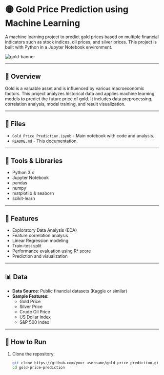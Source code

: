 # 🟡 Gold Price Prediction using Machine Learning

A machine learning project to predict gold prices based on multiple financial indicators such as stock indices, oil prices, and silver prices. This project is built with Python in a Jupyter Notebook environment.

![gold-banner](https://images.unsplash.com/photo-1579635227642-ec9b662b4c59?ixlib=rb-4.0.3&auto=format&fit=crop&w=1350&q=80)

 <!-- Optional: Add your own banner -->

---

## 📌 Overview

Gold is a valuable asset and is influenced by various macroeconomic factors. This project analyzes historical data and applies machine learning models to predict the future price of gold. It includes data preprocessing, correlation analysis, model training, and result visualization.

---

## 📁 Files

- `Gold_Price_Prediction.ipynb` - Main notebook with code and analysis.
- `README.md` - This documentation.

---

## 🧰 Tools & Libraries

- Python 3.x
- Jupyter Notebook
- pandas
- numpy
- matplotlib & seaborn
- scikit-learn

---

## 🔢 Features

- Exploratory Data Analysis (EDA)
- Feature correlation analysis
- Linear Regression modeling
- Train-test split
- Performance evaluation using R² score
- Prediction and visualization

---

## 📊 Data

- **Data Source**: Public financial datasets (Kaggle or similar)
- **Sample Features**:
  - Gold Price
  - Silver Price
  - Crude Oil Price
  - US Dollar Index
  - S&P 500 Index

---

## 🚀 How to Run

1. Clone the repository:
   ```bash
   git clone https://github.com/your-username/gold-price-prediction.git
   cd gold-price-prediction
